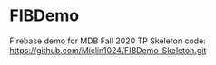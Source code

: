 # FIBDemo
Firebase demo for MDB Fall 2020 TP
Skeleton code: https://github.com/Miclin1024/FIBDemo-Skeleton.git
